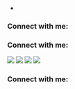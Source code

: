 
-

### Connect with me:
### Connect with me:

[<img src="https://img.icons8.com/color/48/000000/twitter--v1.png"/>](https://twitter.com/fclay1977)
[<img src="https://img.icons8.com/color/48/000000/linkedin.png"/>](https://www.linkedin.com/in/fred-clay-182745273/)
[<img src="https://img.icons8.com/fluent/48/000000/instagram-new.png"/>](https://www.instagram.com/fred.clay1977/)
[<img src="https://img.icons8.com/ios-filled/50/000000/all-my-links.png"/>](https://allmylinks.com/fredclay1977)


### Connect with me:




